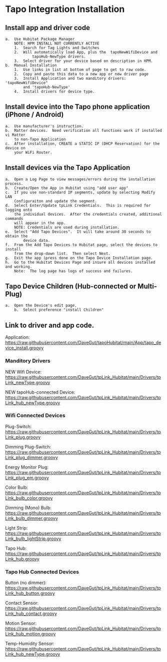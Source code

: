 # Tapo Integration Installation

## Install app and driver code
	a.	Use Hubitat Package Manager
 		NOTE: HPM INSTALL NOT CURRENTLY ACTIVE
 		1.	Search for Tag Lights and Switches
   		2.	Will automatically load App, plus the  tapoNewWifiDevice and 
     			tapoHub-NewType drivers.
	 	3.	Select driver for your device based on description in HPM.
   	b.	Manual Installation
		1.	Use links in list at bottom of page to get to raw code.
  		2.	Copy and paste this data to a new app or new driver page
		3.	Install Application and two manditory drivers: 'tapoNewWifiDevice" 
  			and 'tapoHub-NewType'
  		4.	Install drivers for device type.
    
## Install device into the Tapo phone application (iPhone / Android)
	a.	Use manufacturer's instruction.
 	b.	Matter devices.  Need verification all functions work if installed vi Matter 
  		to non-Tapo Application
  	c.	After installation, CREATE a STATIC IP (DHCP Reservation) for the device on 
   		your WiFi Router.

## Install devices via the Tapo Application
	a.	Open a Log Page to view messages/errors during the installation process.
 	b.	Create/Open the App in Hubitat using "add user app"
 	c.	If you use non-standard IP segments, update by selecting Modify LAN
  		Configuraiton and update the segment.
	d.	Select Enter/Update tpLink Credentials.  This is required for logging onto
 		the individual devices.  After the credentials created, additional commands
   		will appear in the app.
	 	NOTE: Credentials are used during installation.
   	e.	Select "Add Tapo Devices".  It will take around 30 seconds to obtain the 
    		device data.
	f.	From the Add Tapo Devices to Hubitat page, select the devices to install 
 		from the drop-down list.  Then select Next.
   	g.	Exit the app (press done on the Tapo Device Installation page.
	h.	Go to the Hubitat Devices Page and insure all devices installed and working.
 		Note:  The log page has logs of success and failures.
   ## Tapo Device Children (Hub-connected or Multi-Plug)
   	a.	Open the Device's edit page,
    	b.	Select preference "install Children"

## Link to driver and app code.

  Application: https://raw.githubusercontent.com/DaveGut/tapoHubitat/main/App/tapo_device_install.groovy

  ### Manditory Drivers

  NEW Wifi Device: https://raw.githubusercontent.com/DaveGut/tpLink_Hubitat/main/Drivers/tpLink_newType.groovy
  
  NEW tapoHub-connected Device: https://raw.githubusercontent.com/DaveGut/tpLink_Hubitat/main/Drivers/tpLink_hub_newType.groovy

  ### Wifi Connected Devices
  
  Plug-Switch: https://raw.githubusercontent.com/DaveGut/tpLink_Hubitat/main/Drivers/tpLink_plug.groovy

  Dimming Plug-Switch: https://raw.githubusercontent.com/DaveGut/tpLink_Hubitat/main/Drivers/tpLink_plug_dimmer.groovy

  Energy Monitor Plug: https://raw.githubusercontent.com/DaveGut/tpLink_Hubitat/main/Drivers/tpLink_plug_em.groovy

  Color Bulb: https://raw.githubusercontent.com/DaveGut/tpLink_Hubitat/main/Drivers/tpLink_bulb_color.groovy

  Dimming (Mono) Bulb: https://raw.githubusercontent.com/DaveGut/tpLink_Hubitat/main/Drivers/tpLink_bulb_dimmer.groovy

  Light Strip: https://raw.githubusercontent.com/DaveGut/tpLink_Hubitat/main/Drivers/tpLink_bulb_lightStrip.groovy

  Tapo Hub: https://raw.githubusercontent.com/DaveGut/tpLink_Hubitat/main/Drivers/tpLink_hub.groovy

  ### Tapo Hub Connected Devices

  Button (no dimmer): https://raw.githubusercontent.com/DaveGut/tpLink_Hubitat/main/Drivers/tpLink_hub_button.groovy

  Contact Sensor: https://raw.githubusercontent.com/DaveGut/tpLink_Hubitat/main/Drivers/tpLink_hub_contact.groovy

  Motion Sensor: https://raw.githubusercontent.com/DaveGut/tpLink_Hubitat/main/Drivers/tpLink_hub_motion.groovy

  Temp-Humidity Sensor: https://raw.githubusercontent.com/DaveGut/tpLink_Hubitat/main/Drivers/tpLink_hub_newType.groovy
  
